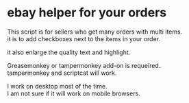 # ebay helper for your orders 

This script is for sellers who get many orders with multi items.  
it is to add checkboxes next to the items in your order.  

it also enlarge the quality text and highlight.  

Greasemonkey or tampermonkey add-on is requeired.  
tampermonkey and scriptcat will work.   

I work on desktop most of the time.  
I am not sure if it will work on mobile browsers.  
